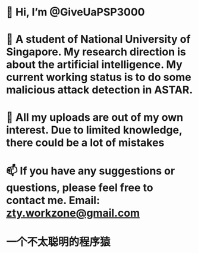 # 👋 Hi, I’m @GiveUaPSP3000
# 👀 A student of National University of Singapore. My research direction is about the artificial intelligence. My current working status is to do some malicious attack detection in ASTAR.
# 💞️ All my uploads are out of my own interest. Due to limited knowledge, there could be a lot of mistakes
# 📫 If you have any suggestions or questions, please feel free to contact me. Email: zty.workzone@gmail.com

# 一个不太聪明的程序猿

<!---
GiveUaPSP3000/GiveUaPSP3000 is a ✨ special ✨ repository because its `README.md` (this file) appears on your GitHub profile.
You can click the Preview link to take a look at your changes.
--->
